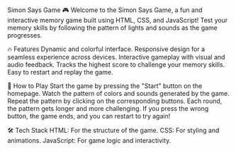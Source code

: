 Simon Says Game 🎮
Welcome to the Simon Says Game, a fun and interactive memory game built using HTML, CSS, and JavaScript! 
Test your memory skills by following the pattern of lights and sounds as the game progresses.

🔥 Features
Dynamic and colorful interface.
Responsive design for a seamless experience across devices.
Interactive gameplay with visual and audio feedback.
Tracks the highest score to challenge your memory skills.
Easy to restart and replay the game.

🚀 How to Play
Start the game by pressing the "Start" button on the homepage.
Watch the pattern of colors and sounds generated by the game.
Repeat the pattern by clicking on the corresponding buttons.
Each round, the pattern gets longer and more challenging.
If you press the wrong button, the game ends, and you can restart to try again!

🛠️ Tech Stack
HTML: For the structure of the game.
CSS: For styling and animations.
JavaScript: For game logic and interactivity.
